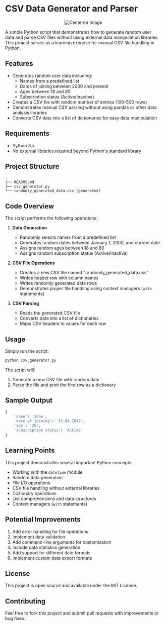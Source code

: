 # CSV Data Generator and Parser
<p align="center">
  <img src="https://encrypted-tbn0.gstatic.com/images?q=tbn:ANd9GcS0es4-dIqBL81-vHoAMFBr9l8Ru3ewHNzE1A&s" alt="Centered Image">
</p>
A simple Python script that demonstrates how to generate random user data and parse CSV files without using external data manipulation libraries. This project serves as a learning exercise for manual CSV file handling in Python.

## Features

- Generates random user data including:
  - Names from a predefined list
  - Dates of joining between 2000 and present
  - Ages between 18 and 80
  - Subscription status (Active/Inactive)
- Creates a CSV file with random number of entries (100-500 rows)
- Demonstrates manual CSV parsing without using pandas or other data analysis libraries
- Converts CSV data into a list of dictionaries for easy data manipulation

## Requirements

- Python 3.x
- No external libraries required beyond Python's standard library

## Project Structure

```
.
├── README.md
├── csv_generator.py
└── randomly_generated_data.csv (generated)
```

## Code Overview

The script performs the following operations:

1. **Data Generation**
   - Randomly selects names from a predefined list
   - Generates random dates between January 1, 2000, and current date
   - Assigns random ages between 18 and 80
   - Assigns random subscription status (Active/Inactive)

2. **CSV File Operations**
   - Creates a new CSV file named "randomly_generated_data.csv"
   - Writes header row with column names
   - Writes randomly generated data rows
   - Demonstrates proper file handling using context managers (`with` statements)

3. **CSV Parsing**
   - Reads the generated CSV file
   - Converts data into a list of dictionaries
   - Maps CSV headers to values for each row

## Usage

Simply run the script:

```bash
python csv_generator.py
```

The script will:
1. Generate a new CSV file with random data
2. Parse the file and print the first row as a dictionary

## Sample Output

```python
{
    'name': 'John',
    'date of joining': '15.03.2012',
    'age': '25',
    'subscription status': 'Active'
}
```

## Learning Points

This project demonstrates several important Python concepts:

- Working with the `datetime` module
- Random data generation
- File I/O operations
- CSV file handling without external libraries
- Dictionary operations
- List comprehensions and data structures
- Context managers (`with` statements)

## Potential Improvements

1. Add error handling for file operations
2. Implement data validation
3. Add command-line arguments for customization
4. Include data statistics generation
5. Add support for different date formats
6. Implement custom data export formats

## License

This project is open source and available under the MIT License.

## Contributing

Feel free to fork this project and submit pull requests with improvements or bug fixes.
